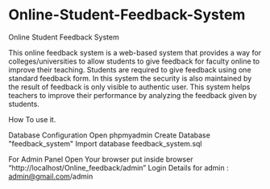 # Online-Student-Feedback-System

Online Student Feedback System

This online feedback system is a web-based system that provides a way for colleges/universities to allow students to give feedback for faculty online to improve their teaching. Students are required to give feedback using one standard feedback form. In this system the security is also maintained by the result of feedback is only visible to authentic user. This system helps teachers to improve their performance by analyzing the feedback given by students.

How To use it.

Database Configuration
Open phpmyadmin Create Database "feedback_system" Import database feedback_system.sql

For Admin Panel
Open Your browser put inside browser “http://localhost/Online_feedback/admin”
Login Details for admin :
admin@gmail.com/admin
